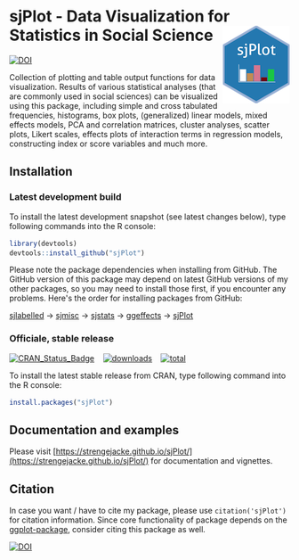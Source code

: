 # sjPlot - Data Visualization for Statistics in Social Science <img src="man/figures/logo.png" align="right" />

[![DOI](https://zenodo.org/badge/DOI/10.5281/zenodo.1308157.svg)](https://doi.org/10.5281/zenodo.1308157)

Collection of plotting and table output functions for data visualization. Results of various statistical analyses (that are commonly used in social sciences) can be visualized using this package, including simple and cross tabulated frequencies, histograms, box plots, (generalized) linear models, mixed effects models, PCA and correlation matrices, cluster analyses, scatter plots, Likert scales, effects plots of interaction terms in regression models, constructing index or score variables and much more.

## Installation

### Latest development build

To install the latest development snapshot (see latest changes below), type following commands into the R console:

```r
library(devtools)
devtools::install_github("sjPlot")
```

Please note the package dependencies when installing from GitHub. The GitHub version of this package may depend on latest GitHub versions of my other packages, so you may need to install those first, if you encounter any problems. Here's the order for installing packages from GitHub:

[sjlabelled](https://github.com/strengejacke/sjlabelled) &rarr; [sjmisc](https://github.com/strengejacke/sjmisc) &rarr; [sjstats](https://github.com/strengejacke/sjstats) &rarr; [ggeffects](https://github.com/strengejacke/ggeffects) &rarr; [sjPlot](https://github.com/strengejacke/sjPlot)

### Officiale, stable release

[![CRAN_Status_Badge](http://www.r-pkg.org/badges/version/sjPlot)](https://cran.r-project.org/package=sjPlot) 
&#160;&#160;
[![downloads](http://cranlogs.r-pkg.org/badges/sjPlot)](http://cranlogs.r-pkg.org/)
&#160;&#160;
[![total](http://cranlogs.r-pkg.org/badges/grand-total/sjPlot)](http://cranlogs.r-pkg.org/)

To install the latest stable release from CRAN, type following command into the R console:

```r
install.packages("sjPlot")
```

## Documentation and examples

Please visit [https://strengejacke.github.io/sjPlot/](https://strengejacke.github.io/sjPlot/) for documentation and vignettes.

## Citation

In case you want / have to cite my package, please use `citation('sjPlot')` for citation information. Since core functionality of package depends on the [ggplot-package](https://cran.r-project.org/package=ggplot2), consider citing this package as well.

[![DOI](https://zenodo.org/badge/DOI/10.5281/zenodo.1308157.svg)](https://doi.org/10.5281/zenodo.1308157)
